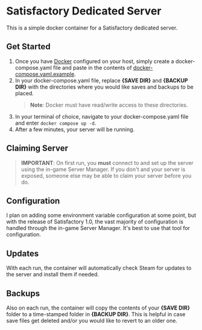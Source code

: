 # Satisfactory Dedicated Server
This is a simple docker container for a Satisfactory dedicated server. 

## Get Started
1. Once you have [Docker](https://docs.docker.com/engine/install/) configured on your host, simply create a docker-compose.yaml file and paste in the contents of [docker-compose.yaml.example](./docker-compose.yaml.example).
2. In your docker-compose.yaml file, replace **{SAVE DIR}** and **{BACKUP DIR}** with the directories where you would like saves and backups to be placed.
    > **Note**: Docker must have read/write access to these directories.
3. In your terminal of choice, navigate to your docker-compose.yaml file and enter `docker compose up -d`.
4. After a few minutes, your server will be running.

## Claiming Server
> **IMPORTANT**: On first run, you **must** connect to and set up the server using the in-game Server Manager. If you don't and your server is exposed, someone else may be able to claim your server before you do.

## Configuration
I plan on adding some environment variable configuration at some point, but with the release of Satisfactory 1.0, the vast majority of configuration is handled through the in-game Server Manager. It's best to use that tool for configuration. 

## Updates
With each run, the container will automatically check Steam for updates to the server and install them if needed.

## Backups
Also on each run, the container will copy the contents of your **{SAVE DIR}** folder to a time-stamped folder in **{BACKUP DIR}**. This is helpful in case save files get deleted and/or you would like to revert to an older one.